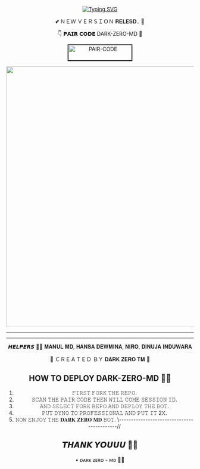 <div align="center">

     
  [![Typing SVG](https://readme-typing-svg.herokuapp.com?font=Rockstar-ExtraBold&color=F01&lines=DARK+ZERO+MD+WATSAPP+BOT)](https://git.io/typing-svg)

💕 ＮＥＷ ＶＥＲＳＩＯＮ 𝐑𝐄𝐋𝐄𝐒𝐃.. 💫

👇 𝗣𝗔𝗜𝗥 𝗖𝗢𝗗𝗘 DARK-ZERO-MD 💚

<a href="https://pair-web-public.koyeb.app/"><img src="https://i.ibb.co/5BGSVZw/pair-code-btn-zusyco.png" alt="PAIR-CODE" border="2" width="170" height="41" ></a>


  <p align="center">
<a href="https://github.com/navinofc44/DARK-ZERO-MD/new/main">
    <img src="https://telegra.ph/file/7e1f9a45d326abc34d161.jpg"  width="700px">
</a>
<hr>

<hr>

   𝙃𝙀𝙇𝙋𝙀𝙍𝙎 💫💛
𝐌𝐀𝐍𝐔𝐋 𝐌𝐃,
𝐇𝐀𝐍𝐒𝐀 𝐃𝐄𝐖𝐌𝐈𝐍𝐀,
𝐍𝐈𝐑𝐎,
𝐃𝐈𝐍𝐔𝐉𝐀 𝐈𝐍𝐃𝐔𝐖𝐀𝐑𝐀


👿 ＣＲＥＡＴＥＤ ＢＹ 𝐃𝐀𝐑𝐊 𝐙𝐄𝐑𝐎 𝐓𝐌 💫

## HOW TO DEPLOY DARK-ZERO-MD 👨‍💻

1) 𝙵𝙸𝚁𝚂𝚃 𝙵𝙾𝚁𝙺 𝚃𝙷𝙴 𝚁𝙴𝙿𝙾.
2) 𝚂𝙲𝙰𝙽 𝚃𝙷𝙴 𝙿𝙰𝙸𝚁 𝙲𝙾𝙳𝙴 𝚃𝙷𝙴𝙽 𝚆𝙸𝙻𝙻 𝙲𝙾𝙼𝙴 𝚂𝙴𝚂𝚂𝙸𝙾𝙽 𝙸𝙳.
4) 𝙰𝙽𝙳 𝚂𝙴𝙻𝙴𝙲𝚃 𝙵𝙾𝚁𝙺 𝚁𝙴𝙿𝙾 𝙰𝙽𝙳 𝙳𝙴𝙿𝙻𝙾𝚈 𝚃𝙷𝙴 𝙱𝙾𝚃.
5) 𝙿𝚄𝚃 𝙳𝚈𝙽𝙾 𝚃𝙾 𝙿𝚁𝙾𝙵𝙴𝚂𝚂𝙸𝙾𝙽𝙰𝙻 𝙰𝙽𝙳 𝙿𝚄𝚃 𝙸𝚃 2𝚇.
6) 𝙽𝙾𝚆 𝙴𝙽𝙹𝙾𝚈 𝚃𝙷𝙴 𝐃𝐀𝐑𝐊 𝐙𝐄𝐑𝐎 𝐌𝐃 𝙱𝙾𝚃.
\\-------------------------------------------//
## 𝙏𝙃𝘼𝙉𝙆 𝙔𝙊𝙐𝙐𝙐 🙂💗

• ᴅᴀʀᴋ ᴢᴇʀᴏ - ᴍᴅ 💚💫

